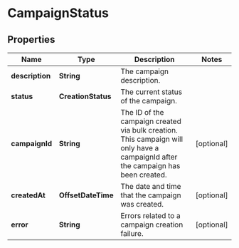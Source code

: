 

# CampaignStatus


## Properties

| Name | Type | Description | Notes |
|------------ | ------------- | ------------- | -------------|
|**description** | **String** | The campaign description. |  |
|**status** | **CreationStatus** | The current status of the campaign. |  |
|**campaignId** | **String** | The ID of the campaign created via bulk creation. This campaign will only have a campaignId after the campaign has been created. |  [optional] |
|**createdAt** | **OffsetDateTime** | The date and time that the campaign was created. |  [optional] |
|**error** | **String** | Errors related to a campaign creation failure. |  [optional] |



